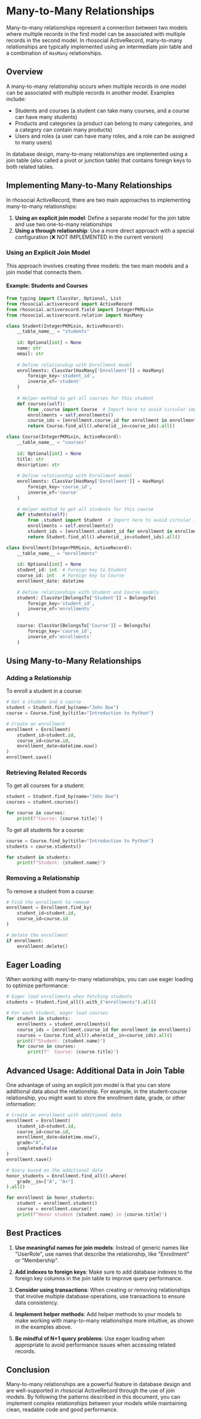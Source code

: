 # Many-to-Many Relationships

Many-to-many relationships represent a connection between two models where multiple records in the first model can be associated with multiple records in the second model. In rhosocial ActiveRecord, many-to-many relationships are typically implemented using an intermediate join table and a combination of `HasMany` relationships.

## Overview

A many-to-many relationship occurs when multiple records in one model can be associated with multiple records in another model. Examples include:

- Students and courses (a student can take many courses, and a course can have many students)
- Products and categories (a product can belong to many categories, and a category can contain many products)
- Users and roles (a user can have many roles, and a role can be assigned to many users)

In database design, many-to-many relationships are implemented using a join table (also called a pivot or junction table) that contains foreign keys to both related tables.

## Implementing Many-to-Many Relationships

In rhosocial ActiveRecord, there are two main approaches to implementing many-to-many relationships:

1. **Using an explicit join model**: Define a separate model for the join table and use two one-to-many relationships
2. **Using a through relationship**: Use a more direct approach with a special configuration (❌ NOT IMPLEMENTED in the current version)

### Using an Explicit Join Model

This approach involves creating three models: the two main models and a join model that connects them.

#### Example: Students and Courses

```python
from typing import ClassVar, Optional, List
from rhosocial.activerecord import ActiveRecord
from rhosocial.activerecord.field import IntegerPKMixin
from rhosocial.activerecord.relation import HasMany

class Student(IntegerPKMixin, ActiveRecord):
    __table_name__ = "students"
    
    id: Optional[int] = None
    name: str
    email: str
    
    # Define relationship with Enrollment model
    enrollments: ClassVar[HasMany['Enrollment']] = HasMany(
        foreign_key='student_id',
        inverse_of='student'
    )
    
    # Helper method to get all courses for this student
    def courses(self):
        from .course import Course  # Import here to avoid circular imports
        enrollments = self.enrollments()
        course_ids = [enrollment.course_id for enrollment in enrollments]
        return Course.find_all().where(id__in=course_ids).all()

class Course(IntegerPKMixin, ActiveRecord):
    __table_name__ = "courses"
    
    id: Optional[int] = None
    title: str
    description: str
    
    # Define relationship with Enrollment model
    enrollments: ClassVar[HasMany['Enrollment']] = HasMany(
        foreign_key='course_id',
        inverse_of='course'
    )
    
    # Helper method to get all students for this course
    def students(self):
        from .student import Student  # Import here to avoid circular imports
        enrollments = self.enrollments()
        student_ids = [enrollment.student_id for enrollment in enrollments]
        return Student.find_all().where(id__in=student_ids).all()

class Enrollment(IntegerPKMixin, ActiveRecord):
    __table_name__ = "enrollments"
    
    id: Optional[int] = None
    student_id: int  # Foreign key to Student
    course_id: int   # Foreign key to Course
    enrollment_date: datetime
    
    # Define relationships with Student and Course models
    student: ClassVar[BelongsTo['Student']] = BelongsTo(
        foreign_key='student_id',
        inverse_of='enrollments'
    )
    
    course: ClassVar[BelongsTo['Course']] = BelongsTo(
        foreign_key='course_id',
        inverse_of='enrollments'
    )
```

## Using Many-to-Many Relationships

### Adding a Relationship

To enroll a student in a course:

```python
# Get a student and a course
student = Student.find_by(name="John Doe")
course = Course.find_by(title="Introduction to Python")

# Create an enrollment
enrollment = Enrollment(
    student_id=student.id,
    course_id=course.id,
    enrollment_date=datetime.now()
)
enrollment.save()
```

### Retrieving Related Records

To get all courses for a student:

```python
student = Student.find_by(name="John Doe")
courses = student.courses()

for course in courses:
    print(f"Course: {course.title}")
```

To get all students for a course:

```python
course = Course.find_by(title="Introduction to Python")
students = course.students()

for student in students:
    print(f"Student: {student.name}")
```

### Removing a Relationship

To remove a student from a course:

```python
# Find the enrollment to remove
enrollment = Enrollment.find_by(
    student_id=student.id,
    course_id=course.id
)

# Delete the enrollment
if enrollment:
    enrollment.delete()
```

## Eager Loading

When working with many-to-many relationships, you can use eager loading to optimize performance:

```python
# Eager load enrollments when fetching students
students = Student.find_all().with_("enrollments").all()

# For each student, eager load courses
for student in students:
    enrollments = student.enrollments()
    course_ids = [enrollment.course_id for enrollment in enrollments]
    courses = Course.find_all().where(id__in=course_ids).all()
    print(f"Student: {student.name}")
    for course in courses:
        print(f"  Course: {course.title}")
```

## Advanced Usage: Additional Data in Join Table

One advantage of using an explicit join model is that you can store additional data about the relationship. For example, in the student-course relationship, you might want to store the enrollment date, grade, or other information:

```python
# Create an enrollment with additional data
enrollment = Enrollment(
    student_id=student.id,
    course_id=course.id,
    enrollment_date=datetime.now(),
    grade="A",
    completed=False
)
enrollment.save()

# Query based on the additional data
honor_students = Enrollment.find_all().where(
    grade__in=["A", "A+"]
).all()

for enrollment in honor_students:
    student = enrollment.student()
    course = enrollment.course()
    print(f"Honor student {student.name} in {course.title}")
```

## Best Practices

1. **Use meaningful names for join models**: Instead of generic names like "UserRole", use names that describe the relationship, like "Enrollment" or "Membership".

2. **Add indexes to foreign keys**: Make sure to add database indexes to the foreign key columns in the join table to improve query performance.

3. **Consider using transactions**: When creating or removing relationships that involve multiple database operations, use transactions to ensure data consistency.

4. **Implement helper methods**: Add helper methods to your models to make working with many-to-many relationships more intuitive, as shown in the examples above.

5. **Be mindful of N+1 query problems**: Use eager loading when appropriate to avoid performance issues when accessing related records.

## Conclusion

Many-to-many relationships are a powerful feature in database design and are well-supported in rhosocial ActiveRecord through the use of join models. By following the patterns described in this document, you can implement complex relationships between your models while maintaining clean, readable code and good performance.